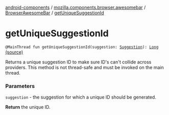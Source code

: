 [android-components](../../index.md) / [mozilla.components.browser.awesomebar](../index.md) / [BrowserAwesomeBar](index.md) / [getUniqueSuggestionId](./get-unique-suggestion-id.md)

# getUniqueSuggestionId

`@MainThread fun getUniqueSuggestionId(suggestion: `[`Suggestion`](../../mozilla.components.concept.awesomebar/-awesome-bar/-suggestion/index.md)`): `[`Long`](https://kotlinlang.org/api/latest/jvm/stdlib/kotlin/-long/index.html) [(source)](https://github.com/mozilla-mobile/android-components/blob/master/components/browser/awesomebar/src/main/java/mozilla/components/browser/awesomebar/BrowserAwesomeBar.kt#L181)

Returns a unique suggestion ID to make sure ID's can't collide
across providers. This method is not thread-safe and must be
invoked on the main thread.

### Parameters

`suggestion` - the suggestion for which a unique ID should be
generated.

**Return**
the unique ID.

